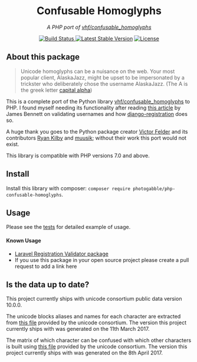 <h1 align="center">Confusable Homoglyphs</h1>
<p align="center"><em>A PHP port of <a href="https://github.com/vhf/confusable_homoglyphs">vhf/confusable_homoglyphs</a></em></p>

<p align="center">
  <a href="https://travis-ci.org/photogabble/php-confusable-homoglyphs"><img src="https://travis-ci.org/photogabble/php-confusable-homoglyphs.svg?branch=master" alt="Build Status">
  <a href="https://packagist.org/packages/photogabble/php-confusable-homoglyphs"><img src="https://img.shields.io/packagist/v/photogabble/php-confusable-homoglyphs.svg" alt="Latest Stable Version"></a>
  <a href="LICENSE"><img src="https://img.shields.io/github/license/photogabble/php-confusable-homoglyphs.svg" alt="License"></a>
</p>

## About this package

> Unicode homoglyphs can be a nuisance on the web. Your most popular client, AlaskaJazz, might be upset to be impersonated by a trickster who deliberately chose the username ΑlaskaJazz. (The A is the greek letter [capital alpha](http://www.amp-what.com/unicode/search/%CE%91))

This is a complete port of the Python library [vhf/confusable_homoglyphs](https://github.com/vhf/confusable_homoglyphs) to PHP. I found myself needing its functionality after reading [this article](https://www.b-list.org/weblog/2018/feb/11/usernames/) by James Bennett on validating usernames and how [django-registration](https://github.com/ubernostrum/django-registration/blob/1d7d0f01a24b916977016c1d66823a5e4a33f2a0/registration/validators.py) does so.

A huge thank you goes to the Python package creator [Victor Felder](https://github.com/vhf) and its contributors [Ryan Kilby](https://github.com/rpkilby) and [muusik](https://github.com/muusik); without their work this port would not exist.

This library is compatible with PHP versions 7.0 and above.

## Install

Install this library with composer: `composer require photogabble/php-confusable-homoglyphs`.

## Usage

Please see the [tests](https://github.com/photogabble/php-confusable-homoglyphs/tree/master/tests) for detailed example of usage.

#### Known Usage

* [Laravel Registration Validator package ](https://github.com/photogabble/laravel-registration-validator)
* If you use this package in your open source project please create a pull request to add a link here

## Is the data up to date?

This project currently ships with unicode consortium public data version 10.0.0.

The unicode blocks aliases and names for each character are extracted from [this file](http://www.unicode.org/Public/UNIDATA/Scripts.txt) provided by the unicode consortium. The version this project currently ships with was generated on the 11th March 2017.

The matrix of which character can be confused with which other characters is built using [this file](http://www.unicode.org/Public/security/latest/confusables.txt) provided by the unicode consortium. The version this project currently ships with was generated on the 8th April 2017.